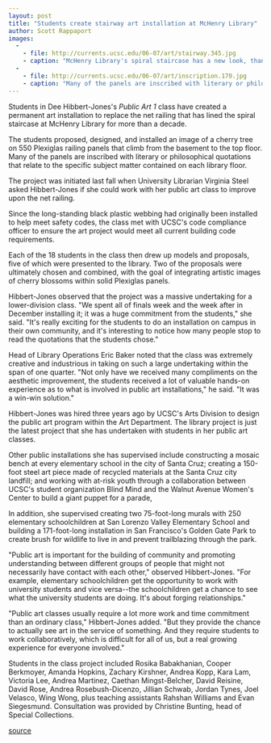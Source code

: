 ```yaml
---
layout: post
title: "Students create stairway art installation at McHenry Library"
author: Scott Rappaport
images:
  -
    - file: http://currents.ucsc.edu/06-07/art/stairway.345.jpg
    - caption: "McHenry Library's spiral staircase has a new look, thanks to the efforts of students in a Public Art 1 class. Photos: Scott Campbell"
  -
    - file: http://currents.ucsc.edu/06-07/art/inscription.170.jpg
    - caption: "Many of the panels are inscribed with literary or philosophical quotations."
---
```


Students in Dee Hibbert-Jones's _Public Art 1_ class have created a permanent art installation to replace the net railing that has lined the spiral staircase at McHenry Library for more than a decade.

The students proposed, designed, and installed an image of a cherry tree on 550 Plexiglas railing panels that climb from the basement to the top floor. Many of the panels are inscribed with literary or philosophical quotations that relate to the specific subject matter contained on each library floor.

The project was initiated last fall when University Librarian Virginia Steel asked Hibbert-Jones if she could work with her public art class to improve upon the net railing.

Since the long-standing black plastic webbing had originally been installed to help meet safety codes, the class met with UCSC's code compliance officer to ensure the art project would meet all current building code requirements.

Each of the 18 students in the class then drew up models and proposals, five of which were presented to the library. Two of the proposals were ultimately chosen and combined, with the goal of integrating artistic images of cherry blossoms within solid Plexiglas panels.

Hibbert-Jones observed that the project was a massive undertaking for a lower-division class. "We spent all of finals week and the week after in December installing it; it was a huge commitment from the students," she said. "It's really exciting for the students to do an installation on campus in their own community, and it's interesting to notice how many people stop to read the quotations that the students chose."

Head of Library Operations Eric Baker noted that the class was extremely creative and industrious in taking on such a large undertaking within the span of one quarter. "Not only have we received many compliments on the aesthetic improvement, the students received a lot of valuable hands-on experience as to what is involved in public art installations," he said. "It was a win-win solution."

Hibbert-Jones was hired three years ago by UCSC's Arts Division to design the public art program within the Art Department. The library project is just the latest project that she has undertaken with students in her public art classes.

Other public installations she has supervised include constructing a mosaic bench at every elementary school in the city of Santa Cruz; creating a 150-foot steel art piece made of recycled materials at the Santa Cruz city landfill; and working with at-risk youth through a collaboration between UCSC's student organization Blind Mind and the Walnut Avenue Women's Center to build a giant puppet for a parade,

In addition, she supervised creating two 75-foot-long murals with 250 elementary schoolchildren at San Lorenzo Valley Elementary School and building a 171-foot-long installation in San Francisco's Golden Gate Park to create brush for wildlife to live in and prevent trailblazing through the park.

"Public art is important for the building of community and promoting understanding between different groups of people that might not necessarily have contact with each other," observed Hibbert-Jones. "For example, elementary schoolchildren get the opportunity to work with university students and vice versa--the schoolchildren get a chance to see what the university students are doing. It's about forging relationships."

"Public art classes usually require a lot more work and time commitment than an ordinary class," Hibbert-Jones added. "But they provide the chance to actually see art in the service of something. And they require students to work collaboratively, which is difficult for all of us, but a real growing experience for everyone involved."

Students in the class project included Rosika Babakhanian, Cooper Berkmoyer, Amanda Hopkins, Zachary Kirshner, Andrea Kopp, Kara Lam, Victoria Lee, Andrea Martinez, Caethan Mingst-Belcher, David Reisine, David Rose, Andrea Rosebush-Dicenzo, Jillian Schwab, Jordan Tynes, Joel Velasco, Wing Wong, plus teaching assistants Rahshan Williams and Evan Siegesmund. Consultation was provided by Christine Bunting, head of Special Collections.

  

[source](http://www1.ucsc.edu/currents/06-07/01-15/stairway.asp "Permalink to stairway")
